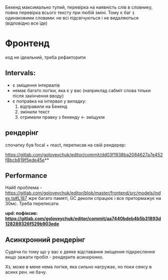 Бекенд максимально тупий, перевірка на наявність слів в словнику, повна перевірка всього тексту при любій зміні.
Тому є баг з одинаковими словами: не всі підсвічуються і не видаляються (відповідно все їде)

# Фронтенд

код не ідеальний, треба рефакторити


## Intervals:

- є зміщення інтервалів
- немає багато логіки, яка є у вас (наприклад сабміт слова тільки після закінчення вводу)
- є поправка на інтервал у випадку:
  1) відправили на Бекенд
  2) змінили текст
  3) отримали правку з бекенду <- зміщуєм





## рендерінг

спочатку був focal + react, переписав на свій рендерер:

https://gitlab.com/goloveychuk/editor/commit/dd03f1938ba2084627a7e452f8bcb819f5ede45e**


## Performance

Найб проблема - https://gitlab.com/goloveychuk/editor/blob/master/frontend/src/models/index.ts#L187
жре багато памяті, GC деколи спрацює і все притормажує на 30мс. Треба переписати.

**upd: пофіксив: https://gitlab.com/goloveychuk/editor/commit/aa7440bdeb4b5b31893d128289326f529b903ede**

## Асинхронний рендерінг
Судячи по тому що у вас є деяке відставання зміщення підкреслення якщо зажати пробіл - рендерите асинхронно.

Хз, може в мене нема логіки, яка сильно нагружає, но поки сенсу в асинх рен. не бачу. 


